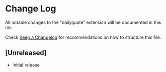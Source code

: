 # Change Log

All notable changes to the "dailyquote" extension will be documented in this file.

Check [Keep a Changelog](http://keepachangelog.com/) for recommendations on how to structure this file.

## [Unreleased]

- Initial release